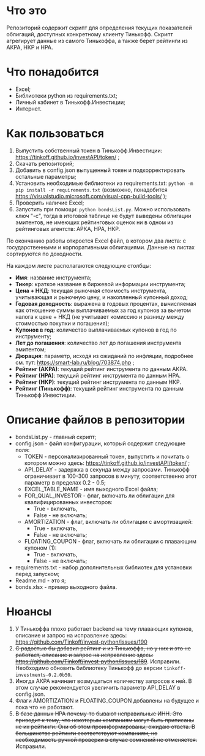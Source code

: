 # Что это
Репозиторий содержит скрипт для определения текущих показателей облигаций, доступных конкретному клиенту Тинькофф. Скрипт агрегирует данные из самого Тинькоффа, а также берет рейтинги из АКРА, НКР и НРА.

# Что понадобится
- Excel;
- Библиотеки python из requirements.txt;
- Личный кабинет в Тинькофф.Инвестиции;
- Интернет.

# Как пользоваться
1. Выпустить собственный токен в Тинькофф.Инвестиции: https://tinkoff.github.io/investAPI/token/ ;
2. Скачать репозиторий;
3. Добавить в config.json выпущенный токен и подкорректировать остальные параметры;
4. Установить необходимые библиотеки из requirements.txt: `python -m pip install -r requirements.txt` (возможно, понадобится https://visualstudio.microsoft.com/visual-cpp-build-tools/ );
5. Проверить наличие Excel;
6. Запустить при помощи: `python bondsList.py`. Можно использовать ключ "-c", тогда в итоговой таблице не будут выведены облигации эмитентов, не имеющих рейтинговых оценок ни в одном из рейтинговых агентств: АРКА, НРА, НКР.

По окончанию работы откроется Excel файл, в котором два листа: с государственными и корпоративными облигациями. Данные на листах сортируются по доходности. 

На каждом листе располагаются следующие столбцы:
- **Имя**: название инструмента;
- **Тикер**: краткое название в биржевой информации инструмента;
- **Цена + НКД**: текущая рыночная стоимость инструмента, учитывающая и рыночную цену, и накопленный купонный доход;
- **Годовая доходность**: выражена в годовых процентах, вычисляемая как отношение суммы выплачиваемых за год купонов за вычетом налога к цене + НКД (не учитывает комиссию и разницу между стоимостью покупки и погашения);
- **Купонов в год**: количество выплачиваемых купонов в год по инструменту;
- **Лет до погашения**: количество лет до погашения инструмента эмитентом;
- **Дюрация**: параметр, исходя из ожиданий по инфляции, подробнее см. тут: https://smart-lab.ru/blog/703874.php ;
- **Рейтинг (АКРА)**: текущий рейтинг инструмента по данным АКРА.
- **Рейтинг (НРА)**: текущий рейтинг инструмента по данным НРА.
- **Рейтинг (НКР)**: текущий рейтинг инструмента по данным НКР.
- **Рейтинг (Тинькофф)**: текущий рейтинг инструмента по данным Тинькофф Инвестиции.

# Описание файлов в репозитории
- bondsList.py - главный скрипт;
- config.json - файл конфигурации, который содержит следующие поля:
	- TOKEN - персонализированный токен, выпустить и почитать о котором можно здесь: https://tinkoff.github.io/investAPI/token/ ;
	- API_DELAY - задержка в секунда между запросами. Тинькофф ограничивает в 100-300 запросов в минуту, соответственно этот параметр в пределах 0.2 - 0.5;
	- EXCEL_TABLE_NAME - имя выходного Excel файла;
	- FOR_QUAL_INVESTOR - флаг, включать ли облигации для квалифицированных инвесторов:
		- True - включать,
		- False - не включать;
	- AMORTIZATION - флаг, включать ли облигации с амортизацией:
		- True - включать,
		- False - не включать;
	- FLOATING_COUPON - флаг, включать ли облигации с плавающим купоном (1):
		- True - включать,
		- False - не включать;
- requirements.txt - набор дополнительных библиотек для установки перед запуском;
- Readme.md - это я;
- bonds.xlsx - пример выходного файла.

# Нюансы
1. У Тинькоффа плохо работает backend на тему плавающих купонов, описание и запрос на исправление здесь: https://github.com/Tinkoff/invest-python/issues/190
2. ~~С радостью бы добавил рейтинг и из Тинькоффа, но у них и это не работает, описание и запрос на исправление здесь: https://github.com/Tinkoff/invest-python/issues/189~~. Исправили. Необходимо обновить библиотеку Тинькофф до версии ```tinkoff-investments-0.2.0b50```.
3. Иногда АКРА начинает возмущаться количеству запросов к ней. В этом случае рекомендуется увеличить параметр API_DELAY в config.json.
4. Флаги AMORTIZATION и FLOATING_COUPON добавлены на будущее и пока что не работают.
5. ~~В базе данных НРА почему-то бывают неправильные ИНН. Это приводит к тому, что некоторым компаниям могут быть приписаны не их рейтинги. Они об этом проинформированы, ожидаю ответа. В большинстве рейтинги соответствуют компаниям, но необходимость ручной проверки в случае сомнений не отменяется.~~ Исправили.
